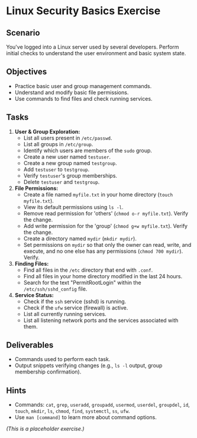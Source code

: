 # Linux Security Basics Exercise

## Scenario

You've logged into a Linux server used by several developers. Perform initial checks to understand the user environment and basic system state.

## Objectives

-   Practice basic user and group management commands.
-   Understand and modify basic file permissions.
-   Use commands to find files and check running services.

## Tasks

1.  **User & Group Exploration:**
    *   List all users present in `/etc/passwd`.
    *   List all groups in `/etc/group`.
    *   Identify which users are members of the `sudo` group.
    *   Create a new user named `testuser`.
    *   Create a new group named `testgroup`.
    *   Add `testuser` to `testgroup`.
    *   Verify `testuser`'s group memberships.
    *   Delete `testuser` and `testgroup`.
2.  **File Permissions:**
    *   Create a file named `myfile.txt` in your home directory (`touch myfile.txt`).
    *   View its default permissions using `ls -l`.
    *   Remove read permission for 'others' (`chmod o-r myfile.txt`). Verify the change.
    *   Add write permission for the 'group' (`chmod g+w myfile.txt`). Verify the change.
    *   Create a directory named `mydir` (`mkdir mydir`).
    *   Set permissions on `mydir` so that only the owner can read, write, and execute, and no one else has any permissions (`chmod 700 mydir`). Verify.
3.  **Finding Files:**
    *   Find all files in the `/etc` directory that end with `.conf`.
    *   Find all files in your home directory modified in the last 24 hours.
    *   Search for the text "PermitRootLogin" within the `/etc/ssh/sshd_config` file.
4.  **Service Status:**
    *   Check if the `ssh` service (sshd) is running.
    *   Check if the `ufw` service (firewall) is active.
    *   List all currently running services.
    *   List all listening network ports and the services associated with them.

## Deliverables

-   Commands used to perform each task.
-   Output snippets verifying changes (e.g., `ls -l` output, group membership confirmation).

## Hints

-   Commands: `cat`, `grep`, `useradd`, `groupadd`, `usermod`, `userdel`, `groupdel`, `id`, `touch`, `mkdir`, `ls`, `chmod`, `find`, `systemctl`, `ss`, `ufw`.
-   Use `man [command]` to learn more about command options.

*(This is a placeholder exercise.)*

